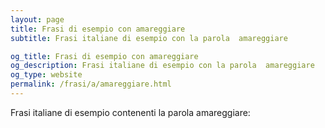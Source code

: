 ```yaml
---
layout: page
title: Frasi di esempio con amareggiare 
subtitle: Frasi italiane di esempio con la parola  amareggiare

og_title: Frasi di esempio con amareggiare 
og_description: Frasi italiane di esempio con la parola  amareggiare
og_type: website
permalink: /frasi/a/amareggiare.html
---
```


Frasi italiane di esempio contenenti la parola amareggiare:


